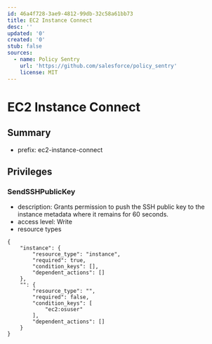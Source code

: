 ```yaml
---
id: 46a4f728-3ae9-4812-99db-32c58a61bb73
title: EC2 Instance Connect
desc: ''
updated: '0'
created: '0'
stub: false
sources:
  - name: Policy Sentry
    url: 'https://github.com/salesforce/policy_sentry'
    license: MIT
---
```

# EC2 Instance Connect
## Summary
- prefix: ec2-instance-connect
## Privileges
### SendSSHPublicKey
- description: Grants permission to push the SSH public key to the instance metadata where it remains for 60 seconds.
- access level: Write
- resource types
```
{
    "instance": {
        "resource_type": "instance",
        "required": true,
        "condition_keys": [],
        "dependent_actions": []
    },
    "": {
        "resource_type": "",
        "required": false,
        "condition_keys": [
            "ec2:osuser"
        ],
        "dependent_actions": []
    }
}
```
